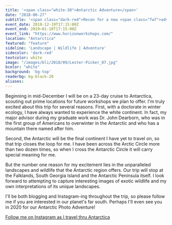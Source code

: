 ```yaml
---
title: '<span class="white-30">Antarctic Adventure</span>'
date: "2018-06-27"
subtitle: '<span class="dark-red">Recon for a new <span class="fw7">adventure tour</span></span>'
event_date: 2018-12-19T17:15:00Z
event_end: 2019–01-10T17:15:00Z
event_link: "https://www.horizonworkshops.com/"
location: "Antarctica"
featured: "feature"
sideline: 'Landscape | Wildlife | Adventure'
sidecolor: 'dark-red'
textcolor: white
image: "/images/bli/2018/09/Lester-Picker_07.jpg"
bcolor: "white"
background: 'bg-top'
readerbg: bg-black-20
aliases:
---
```

Beginning in mid-December I will be on a 23-day cruise to Antarctica, scouting out prime locations for future workshops we plan to offer. I'm truly excited about this trip for several reasons. First, with a doctorate in winter ecology, I have always wanted to experience the white continent. In fact, my major advisor during my graduate work was Dr. John Dearborn, who was in the first group of Americans to overwinter in the Antarctic and who has a mountain there named after him.

Second, the Antarctic will be the final continent I have yet to travel on, so that trip closes the loop for me. I have been across the Arctic Circle more than two dozen times, so when I cross the Antarctic Circle it will carry special meaning for me. 

But the number one reason for my excitement lies in the unparalleled landscapes and wildlife that the Antarctic region offers. Our trip will stop at the Falklands, South Georgia Island and the Antarctic Peninsula itself. I look forward to attempting to capture interesting images of exotic wildlife and my own interpretations of its unique landscapes. 

I'll be both blogging and Instagram-ing throughout the trip, so please follow me if you are interested in our planet's far south. Perhaps I'll even see you in 2020 for our Antarctic Photo Adventure!

[Follow me on Instagram as I travel thru Antarctica](https://www.instagram.com/lespicker/)